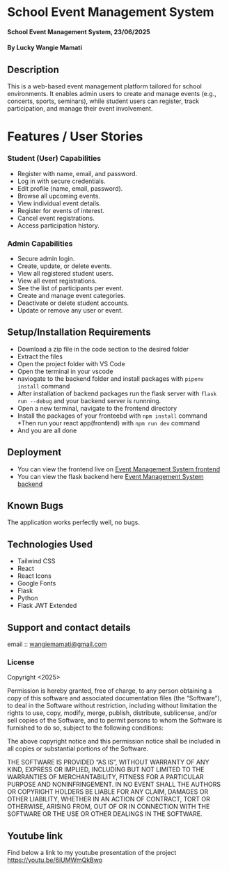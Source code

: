 # School Event Management System
#### School Event Management System, 23/06/2025
#### **By Lucky Wangie Mamati**
## Description
This is a web-based event management platform tailored for school environments. It enables admin users to create and manage events (e.g., concerts, sports, seminars), while student users can register, track participation, and manage their event involvement.
# Features / User Stories

###  Student (User) Capabilities
- Register with name, email, and password.
- Log in with secure credentials.
- Edit profile (name, email, password).
- Browse all upcoming events.
- View individual event details.
- Register for events of interest.
- Cancel event registrations.
- Access participation history.

###  Admin Capabilities
- Secure admin login.
- Create, update, or delete events.
- View all registered student users.
- View all event registrations.
- See the list of participants per event.
- Create and manage event categories.
- Deactivate or delete student accounts.
- Update or remove any user or event.


## Setup/Installation Requirements
* Download a zip file in the code section to the desired folder
* Extract the files
* Open the project folder with VS Code
* Open the terminal in your vscode
* naviogate to the backend folder and install packages with `pipenv install` command
* After installation of backend packages run the flask server with `flask run --debug` and your backend server is runnning.
* Open a new terminal, navigate to the frontend directory
* Install the packages of your fronteebd with `npm install` command
*Then run your react app(frontend) with `npm run dev` command
* And you are all done


## Deployment
* You can view the frontend live on [Event Management System frontend](https://tourmaline-sunflower-d5ba58.netlify.app/)
* You can view the flask backend here [Event Management System backend](https://school-event-management-system.onrender.com)

## Known Bugs
The application works perfectly well, no bugs.

## Technologies Used
- Tailwind CSS
- React
- React Icons
- Google Fonts
- Flask
- Python
- Flask JWT Extended


## Support and contact details
email :: wangiemamati@gmail.com

### License
Copyright <2025> <Lucky Wangie Mamati >

Permission is hereby granted, free of charge, to any person obtaining a copy of this software and associated documentation files (the “Software”), to deal in the Software without restriction, including without limitation the rights to use, copy, modify, merge, publish, distribute, sublicense, and/or sell copies of the Software, and to permit persons to whom the Software is furnished to do so, subject to the following conditions:

The above copyright notice and this permission notice shall be included in all copies or substantial portions of the Software.

THE SOFTWARE IS PROVIDED “AS IS”, WITHOUT WARRANTY OF ANY KIND, EXPRESS OR IMPLIED, INCLUDING BUT NOT LIMITED TO THE WARRANTIES OF MERCHANTABILITY, FITNESS FOR A PARTICULAR PURPOSE AND NONINFRINGEMENT. IN NO EVENT SHALL THE AUTHORS OR COPYRIGHT HOLDERS BE LIABLE FOR ANY CLAIM, DAMAGES OR OTHER LIABILITY, WHETHER IN AN ACTION OF CONTRACT, TORT OR OTHERWISE, ARISING FROM, OUT OF OR IN CONNECTION WITH THE SOFTWARE OR THE USE OR OTHER DEALINGS IN THE SOFTWARE.

##  Youtube link
Find below a link to my youtube presentation of the project
https://youtu.be/6iUMWmQkBwo